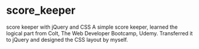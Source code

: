 # score_keeper
score keeper with jQuery and CSS
A simple score keeper, learned the logical part from Colt, The Web Developer Bootcamp, Udemy. Transferred it to jQuery
and designed the CSS layout by myself.
